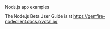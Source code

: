 Node.js app examples
 
The Node.js Beta User Guide is at https://gemfire-nodeclient.docs.pivotal.io/
